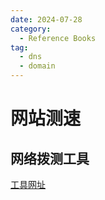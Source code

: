```yaml
---
date: 2024-07-28
category:
  - Reference Books
tag:
  - dns
  - domain
---
```


# 网站测速

## 网络拨测工具

[工具网址](https://zhale.me)
